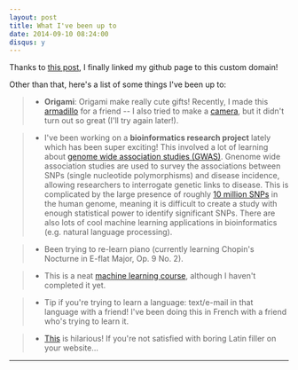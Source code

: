```yaml
---
layout: post
title: What I've been up to
date: 2014-09-10 08:24:00
disqus: y
---
```


Thanks to [this post](https://medium.com/@LovettLovett/github-pages-godaddy-f0318c2f25a), I finally linked my github page to this custom domain!

Other than that, here's a list of some things I've been up to:
> - **Origami**: Origami make really cute gifts! Recently, I made this [armadillo](http://www.origami-resource-center.com/images/dollarArmadillo.jpg) for a friend -- I also tried to make a [camera](http://www.origami-guide.com/origami-money-camera.html), but it didn't turn out so great (I'll try again later!).

> - I've been working on a **bioinformatics research project** lately which has been super exciting! This involved a lot of learning about [genome wide association studies (GWAS)](http://www.genome.gov/20019523). Gnenome wide association studies are used to survey the associations between SNPs (single nucleotide polymorphisms) and disease incidence, allowing researchers to interrogate genetic links to disease. This is complicated by the large presence of roughly [10 million SNPs](http://ghr.nlm.nih.gov/handbook/genomicresearch/snp) in the human genome, meaning it is difficult to create a study with enough statistical power to identify significant SNPs. There are also lots of cool machine learning applications in bioinformatics (e.g. natural language processing).

> - Been trying to re-learn piano (currently learning Chopin's Nocturne in E-flat Major, Op. 9 No. 2).

> - This is a neat [machine learning course](https://www.coursera.org/course/ml), although I haven't completed it yet.

> - Tip if you're trying to learn a language: text/e-mail in that language with a friend! I've been doing this in French with a friend who's trying to learn it.

> - [This](http://mashable.com/2013/07/11/lorem-ipsum/) is hilarious! If you're not satisfied with boring Latin filler on your website...

---